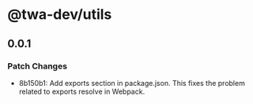 # @twa-dev/utils

## 0.0.1

### Patch Changes

- 8b150b1: Add exports section in package.json. This fixes the problem related to exports resolve in Webpack.
